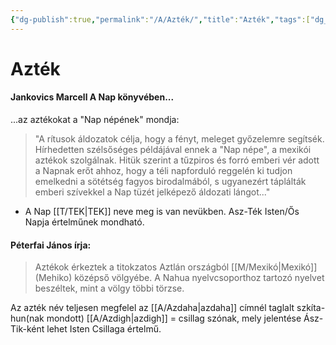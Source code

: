 ```yaml
---
{"dg-publish":true,"permalink":"/A/Azték/","title":"Azték","tags":["dg_uploaded"],"created":"2023-10-03T10:45","updated":"2023-11-08T03:33"}
---
```



# Azték

#### Jankovics Marcell A Nap könyvében...

...az aztékokat a "Nap népének" mondja:  
> "A rítusok áldozatok célja, hogy a fényt, meleget győzelemre segítsék. Hírhedetten szélsőséges példájával ennek a "Nap népe", a mexikói aztékok szolgálnak. Hitük szerint a tűzpiros és forró emberi vér adott a Napnak erőt ahhoz, hogy a téli napforduló reggelén ki tudjon emelkedni a sötétség fagyos birodalmából, s ugyanezért táplálták emberi szívekkel a Nap tüzét jelképező áldozati lángot..."  
- A Nap [[T/TEK\|TEK]] neve meg is van nevükben. Asz-Ték Isten/Ős Napja értelműnek mondható.  

#### Péterfai János írja:

> Aztékok érkeztek a titokzatos Aztlán országból [[M/Mexikó\|Mexikó]] (Mehiko) középső völgyébe. A Nahua nyelvcsoporthoz tartozó nyelvet beszéltek, mint a völgy többi törzse.  

Az azték név teljesen megfelel az [[A/Azdaha\|azdaha]] címnél taglalt szkíta-hun(nak mondott) [[A/Azdigh\|azdigh]] = csillag szónak, mely jelentése Ász-Tik-ként lehet Isten Csillaga értelmű.  